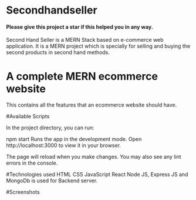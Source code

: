 # Secondhandseller

#### Please give this project a star if this helped you in any way.

Second Hand Seller is a MERN Stack based on e-commerce web application. It is a MERN project which is specially for selling and buying the second products in second hand methods.

# A complete MERN ecommerce website

This contains all the features that an ecommerce website should have.

#Available Scripts

In the project directory, you can run:

npm start
Runs the app in the development mode.
Open http://localhost:3000 to view it in your browser.

The page will reload when you make changes.
You may also see any lint errors in the console.

#Technologies used
HTML
CSS
JavaScript
React
Node JS, Express JS and MongoDb is used for Backend server.

#Screenshots
